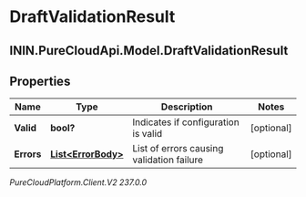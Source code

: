 # DraftValidationResult

## ININ.PureCloudApi.Model.DraftValidationResult

## Properties

|Name | Type | Description | Notes|
|------------ | ------------- | ------------- | -------------|
| **Valid** | **bool?** | Indicates if configuration is valid | [optional] |
| **Errors** | [**List&lt;ErrorBody&gt;**](ErrorBody) | List of errors causing validation failure | [optional] |



_PureCloudPlatform.Client.V2 237.0.0_
